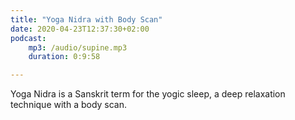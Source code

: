 ```yaml
---
title: "Yoga Nidra with Body Scan"
date: 2020-04-23T12:37:30+02:00
podcast:
    mp3: /audio/supine.mp3
    duration: 0:9:58

---
```


Yoga Nidra is a Sanskrit term for the yogic sleep, a deep relaxation technique with a body scan.
